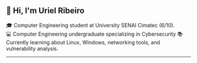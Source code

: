 ## 👋 Hi, I'm Uriel Ribeiro

🎓 Computer Engineering student at University SENAI Cimatec (6/10).  
💻 Computer Engineering undergraduate specializing in Cybersecurity
📚 Currently learning about Linux, Windows, networking tools, and vulnerability analysis.

---
